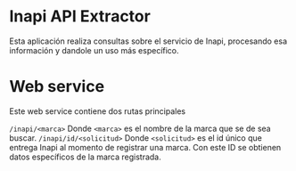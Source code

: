 # Inapi API Extractor

Esta aplicación realiza consultas sobre el servicio de Inapi, procesando esa información y dandole un uso más específico.

# Web service

Este web service contiene dos rutas principales

`/inapi/<marca>` Donde `<marca>` es el nombre de la marca que se de sea buscar.
`/inapi/id/<solicitud>` Donde `<solicitud>` es el id único que entrega Inapi al momento de registrar una marca.
Con este ID se obtienen datos específicos de la marca registrada.

